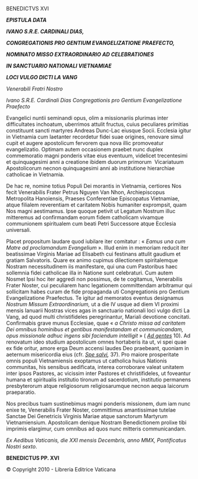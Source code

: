 BENEDICTVS XVI

***EPISTULA DATA***

***IVANO S.R.E. CARDINALI DIAS,***

***CONGREGATIONIS PRO GENTIUM EVANGELIZATIONE PRAEFECTO,***

***NOMINATO MISSO EXTRAORDINARIO AD CELEBRATIONES***

***IN SANCTUARIO NATIONALI VIETNAMIAE***

***LOCI VULGO DICTI LA VANG***

*Venerabili Fratri Nostro*

*Ivano S.R.E. Cardinali Dias* *Congregationis pro Gentium Evangelizatione Praefecto*

Evangelici nuntii seminandi opus, olim a missionariis plurimas inter difficultates inchoatum, uberrimos attulit fructus, cuius peculiares primitias constituunt sancti martyres Andreas Dunc-Lac eiusque Socii. Ecclesia igitur in Vietnamia cum laetanter recordetur fidei suae origines, renovare simul cupit et augere apostolicum fervorem qua nova illic promoveatur evangelizatio. Optimam autem occasionem praebet nunc duplex commemoratio magni ponderis vitae eius eventuum, videlicet trecentesimi et quinquagesimi anni a creatione ibidem duorum primorum  Vicariatuum Apostolicorum necnon quinquagesimi anni ab institutione hierarchiae catholicae in Vietnamia.

De hac re, nomine totius Populi Dei morantis in Vietnamia, certiores Nos fecit Venerabilis Frater Petrus Nguyen Van Nhon, Archiepiscopus Metropolita Hanoiensis, Praeses Conferentiae Episcopatus Vietnamiae, atque filialem reverentiam et caritatem Nobis humaniter exprompsit, quam Nos magni aestimamus. Ipse quoque petivit ut Legatum Nostrum illuc mitteremus ad confirmandam eorum fidem catholicam vivamque communionem spiritualem cum beati Petri Successore atque Ecclesia universali.

Placet propositum laudare quod iubilare iter comitatur : « *Eamus una cum Matre ad proclamandum Evangelium* ». Illud enim in memoriam reducit iter beatissimae Virginis Mariae ad Elisabeth cui festinans attulit gaudium et gratiam Salvatoris. Quare ex animo cupimus dilectionem spiritalemque Nostram necessitudinem iis manifestare, qui una cum Pastoribus haec sollemnia fidei catholicae illa in Natione sunt celebraturi. Cum autem Nosmet Ipsi hoc iter aggredi non possimus, de te cogitamus, Venerabilis Frater Noster, cui peculiarem hanc legationem committendam arbitramur qui sollicitam habes curam de fide propaganda uti Congregationis pro Gentium Evangelizatione Praefectus. Te igitur ad memoratos eventus designamus *Nostrum Missum Extraordinarium,* ut a die IV usque ad diem VI proximi mensis Ianuarii Nostras vices agas in sanctuario nationali loci vulgo dicti La Vang, ad quod multi christifideles peregrinantur, Mariali devotione concitati. Confirmabis grave munus Ecclesiae, quae « *a Christo missa ad caritatem Dei omnibus hominibus et gentibus manifestandam et communicandam, opus missionale adhuc ingens sibi faciendum intelligit* » ( *[Ad gentes](http://www.vatican.va/archive/hist_councils/ii_vatican_council/documents/vat-ii_decree_19651207_ad-gentes_lt.html)* 10). Ad renovatum ideo studium apostolicum omnes hortaberis ita ut, vi spei quae ex fide oritur, amore erga Deum accensi laudes Deo praebeant, quoniam in aeternum misericordia eius (cfr. *[Spe salvi](/content/benedict-xvi/la/encyclicals/documents/hf_ben-xvi_enc_20071130_spe-salvi.html),* 37). Pro maiore prosperitate omnis populi Vietnamiensis exoptamus ut catholica huius Nationis communitas, his sensibus aedificata, interea corroborare valeat unitatem inter ipsos Pastores, ac vicissim inter Pastores et christifideles, ut foveantur humana et spiritualis institutio tironum ad sacerdotium, institutio permanens presbyterorum atque religiosorum religiosarumque necnon aequa laicorum praeparatio.

Nos precibus tuam sustinebimus magni ponderis missionem, dum iam nunc enixe te, Venerabilis Frater Noster, committimus amantissimae tutelae Sanctae Dei Genetricis Virginis Mariae atque sanctorum Martyrum Vietnamiensium. Apostolicam denique Nostram Benedictionem prolixe tibi imprimis elargimur, cum omnibus ad quos nunc mitteris communicandam.

*Ex Aedibus Vaticanis, die XXI mensis Decembris, anno MMX, Pontificatus Nostri sexto*.

**BENEDICTUS PP. XVI**

© Copyright 2010 - Libreria Editrice Vaticana